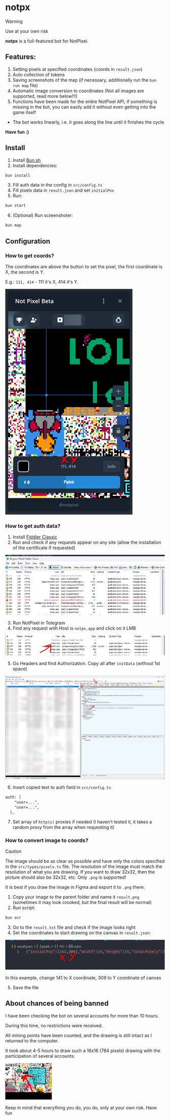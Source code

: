 # notpx

> [!WARNING]
> Use at your own risk

**notpx** is a full-featured bot for NotPixel.

## Features:

1. Setting pixels at specified coordinates (coords in `result.json`)
2. Auto collection of tokens
3. Saving screenshots of the map (if necessary, additionally run the `bun run map` file)
4. Automatic image conversion to coordinates (Not all images are supported, read more below!!!)
5. Functions have been made for the entire NotPixel API, if something is missing in the bot, you can easily add it without even getting into the game itself

* The bot works linearly, i.e. it goes along the line until it finishes the cycle

**Have fun :)**

## Install

1. Install [Bun.sh](https://bun.sh)
2. Install dependencies:

```bash
bun install
```

3. Fill auth data in the config in `src/config.ts`
4. Fill pixels data in `result.json` and set `initialPos`
5. Run:

```bash
bun start
```

6. (Optional) Run screenshoter:
```bash
bun map
```

## Configuration

### How to get coords?

The coordinates are above the button to set the pixel, the first coordinate is X, the second is Y.

E.g.: `111, 414` - 111 it's X, 414 it's Y.

![Example of coords](images/coords.png)

### How to get auth data?

1. Install [Fiddler Classic](https://www.telerik.com/fiddler/fiddler-classic)
2. Run and check if any requests appear on any site (allow the installation of the certificate if requested)

![Fiddler example requests](images/fiddler_requests.png)

3. Run NotPixel in Telegram
4. Find any request with Host is `notpx.app` and click on it LMB

![Request with notpx.app host](images/fiddler-notpx-host.png)

5. Go Headers and find Authorization. Copy all after `initData` (without 1st space)

![Get notpx.app auth header](images/fiddler-notpx-auth.png)

6. Insert copied text to auth field in `src/config.ts`
```
auth: [
    "user=...",
    "user=...",
  ],
```

7. Set array of `http(s)` proxies if needed (I haven't tested it, it takes a random proxy from the array when requesting it)

### How to convert image to coords?

> [!CAUTION]
> The image should be as clear as possible and have only the colors specified in the `src/types/pixels.ts` file.
> The resolution of the image must match the resolution of what you are drawing. If you want to draw 32x32, then the picture should also be 32x32, etc.
> Only `.png` is supported!

It is best if you draw the image in Figma and export it to `.png` there.

1. Copy your image to the parent folder and name it `result.png` (sometimes it may look crooked, but the final result will be normal)
2. Run script:
```bash
bun ocr
```
3. Go to the `result.txt` file and check if the image looks right
4. Set the coordinates to start drawing on the canvas in `result.json`:

![how to set coords](images/coords-for-result.png)

In this example, change 141 to X coordinate, 309 to Y coordinate of canvas

5. Save the file

## About chances of being banned

I have been checking the bot on several accounts for more than 10 hours.

During this time, no restrictions were received.

All mining points have been counted, and the drawing is still intact as I returned to the computer.

It took about 4-5 hours to draw such a 16x16 (784 pixels) drawing with the participation of several accounts:

![image result](images/image-result.png)

Keep in mind that everything you do, you do, only at your own risk. Have fun
